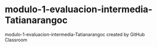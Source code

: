 # modulo-1-evaluacion-intermedia-Tatianarangoc
modulo-1-evaluacion-intermedia-Tatianarangoc created by GitHub Classroom
